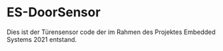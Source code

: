 # ES-DoorSensor
Dies ist der Türensensor code der im Rahmen des Projektes Embedded Systems 2021 entstand.
